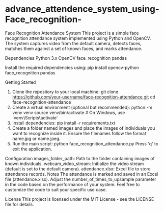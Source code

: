 # advance_attendence_system_using-Face_recognition-
Face Recognition Attendance System
This project is a simple face recognition attendance system implemented using Python and OpenCV. The system captures video from the default camera, detects faces, matches them against a set of known faces, and marks attendance.

Dependencies
Python 3.x
OpenCV
face_recognition
pandas

Install the required dependencies using: pip install opencv-python face_recognition pandas

Getting Started
1. Clone the repository to your local machine: git clone https://github.com/your-username/face-recognition-attendance.git
cd face-recognition-attendance
2. Create a virtual environment (optional but recommended): python -m venv venv
source venv/bin/activate  # On Windows, use 'venv\Scripts\activate'
3. Install dependencies: pip install -r requirements.txt
4. Create a folder named images and place the images of individuals you want to recognize inside it. Ensure the filenames follow the format name.jpg or name.jpeg.
5. Run the main script: python face_recognition_attendance.py
Press 'q' to exit the application.

Configuration
images_folder_path: Path to the folder containing images of known individuals.
webcam_video_stream: Initialize the video stream (default is set to the default camera).
attendance.xlsx: Excel file to store attendance records.
Notes
The attendance is marked and saved in an Excel file (attendance.xlsx).
Adjust the number_of_times_to_upsample parameter in the code based on the performance of your system.
Feel free to customize the code to suit your specific use case.

License
This project is licensed under the MIT License - see the LICENSE file for details.
